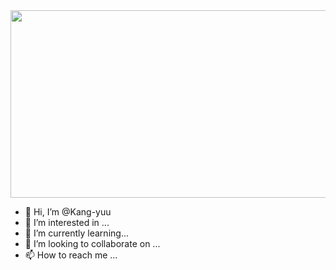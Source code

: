 <a href="https://github.com/devxb/gitanimals">
  <img
    src="https://render.gitanimals.org/farms/Kang-yuu"
    width="600"
    height="300"
  />
</a>

- 👋 Hi, I’m @Kang-yuu
- 👀 I’m interested in ...
- 🌱 I’m currently learning...
- 💞️ I’m looking to collaborate on ...
- 📫 How to reach me ...

<!---
Kang-yuu/Kang-yuu is a ✨ special ✨ repository because its `README.md` (this file) appears on your GitHub profile.
You can click the Preview link to take a look at your changes.
--->
